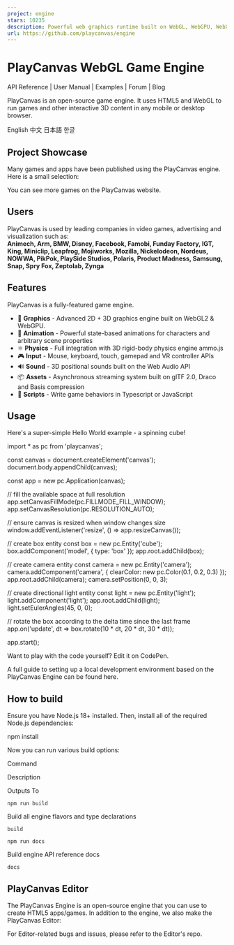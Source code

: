 ```yaml
---
project: engine
stars: 10235
description: Powerful web graphics runtime built on WebGL, WebGPU, WebXR and glTF
url: https://github.com/playcanvas/engine
---
```


PlayCanvas WebGL Game Engine
============================

API Reference | User Manual | Examples | Forum | Blog

PlayCanvas is an open-source game engine. It uses HTML5 and WebGL to run games and other interactive 3D content in any mobile or desktop browser.

English 中文 日本語 한글

Project Showcase
----------------

Many games and apps have been published using the PlayCanvas engine. Here is a small selection:

  
  

You can see more games on the PlayCanvas website.

Users
-----

PlayCanvas is used by leading companies in video games, advertising and visualization such as:  
**Animech, Arm, BMW, Disney, Facebook, Famobi, Funday Factory, IGT, King, Miniclip, Leapfrog, Mojiworks, Mozilla, Nickelodeon, Nordeus, NOWWA, PikPok, PlaySide Studios, Polaris, Product Madness, Samsung, Snap, Spry Fox, Zeptolab, Zynga**

Features
--------

PlayCanvas is a fully-featured game engine.

-   🧊 **Graphics** - Advanced 2D + 3D graphics engine built on WebGL2 & WebGPU.
-   🏃 **Animation** - Powerful state-based animations for characters and arbitrary scene properties
-   ⚛️ **Physics** - Full integration with 3D rigid-body physics engine ammo.js
-   🎮 **Input** - Mouse, keyboard, touch, gamepad and VR controller APIs
-   🔊 **Sound** - 3D positional sounds built on the Web Audio API
-   📦 **Assets** - Asynchronous streaming system built on glTF 2.0, Draco and Basis compression
-   📜 **Scripts** - Write game behaviors in Typescript or JavaScript

Usage
-----

Here's a super-simple Hello World example - a spinning cube!

import \* as pc from 'playcanvas';

const canvas \= document.createElement('canvas');
document.body.appendChild(canvas);

const app \= new pc.Application(canvas);

// fill the available space at full resolution
app.setCanvasFillMode(pc.FILLMODE\_FILL\_WINDOW);
app.setCanvasResolution(pc.RESOLUTION\_AUTO);

// ensure canvas is resized when window changes size
window.addEventListener('resize', () \=> app.resizeCanvas());

// create box entity
const box \= new pc.Entity('cube');
box.addComponent('model', {
  type: 'box'
});
app.root.addChild(box);

// create camera entity
const camera \= new pc.Entity('camera');
camera.addComponent('camera', {
  clearColor: new pc.Color(0.1, 0.2, 0.3)
});
app.root.addChild(camera);
camera.setPosition(0, 0, 3);

// create directional light entity
const light \= new pc.Entity('light');
light.addComponent('light');
app.root.addChild(light);
light.setEulerAngles(45, 0, 0);

// rotate the box according to the delta time since the last frame
app.on('update', dt \=> box.rotate(10 \* dt, 20 \* dt, 30 \* dt));

app.start();

Want to play with the code yourself? Edit it on CodePen.

A full guide to setting up a local development environment based on the PlayCanvas Engine can be found here.

How to build
------------

Ensure you have Node.js 18+ installed. Then, install all of the required Node.js dependencies:

npm install

Now you can run various build options:

Command

Description

Outputs To

`npm run build`

Build all engine flavors and type declarations

`build`

`npm run docs`

Build engine API reference docs

`docs`

PlayCanvas Editor
-----------------

The PlayCanvas Engine is an open-source engine that you can use to create HTML5 apps/games. In addition to the engine, we also make the PlayCanvas Editor:

For Editor-related bugs and issues, please refer to the Editor's repo.
